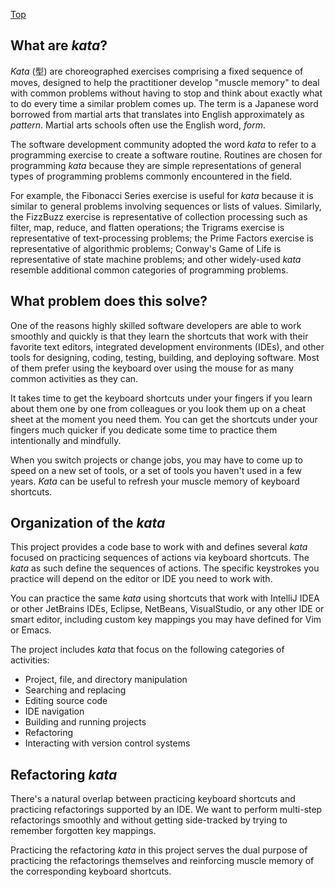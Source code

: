 [Top](README.md)

## What are _kata_?

_Kata_ (型) are choreographed exercises comprising a fixed sequence of moves, designed to help the practitioner develop "muscle memory" to deal with common problems without having to stop and think about exactly what to do every time a similar problem comes up. The term is a Japanese word borrowed from martial arts that translates into English approximately as _pattern_. Martial arts schools often use the English word, _form_.

The software development community adopted the word _kata_ to refer to a programming exercise to create a software routine. Routines are chosen for programming _kata_ because they are simple representations of general types of programming problems commonly encountered in the field.

For example, the Fibonacci Series exercise is useful for _kata_ because it is similar to general problems involving sequences or lists of values. Similarly, the FizzBuzz exercise is representative of collection processing such as filter, map, reduce, and flatten operations; the Trigrams exercise is representative of text-processing problems; the Prime Factors exercise is representative of algorithmic problems; Conway's Game of Life is representative of state machine problems; and other widely-used _kata_ resemble additional common categories of programming problems.

## What problem does this solve?

One of the reasons highly skilled software developers are able to work smoothly and quickly is that they learn the shortcuts that work with their favorite text editors, integrated development environments (IDEs), and other tools for designing, coding, testing, building, and deploying software. Most of them prefer using the keyboard over using the mouse for as many common activities as they can.

It takes time to get the keyboard shortcuts under your fingers if you learn about them one by one from colleagues or you look them up on a cheat sheet at the moment you need them. You can get the shortcuts under your fingers much quicker if you dedicate some time to practice them intentionally and mindfully.

When you switch projects or change jobs, you may have to come up to speed on a new set of tools, or a set of tools you haven't used in a few years. _Kata_ can be useful to refresh your muscle memory of keyboard shortcuts.

## Organization of the _kata_

This project provides a code base to work with and defines several _kata_ focused on practicing sequences of actions via keyboard shortcuts. The _kata_ as such define the sequences of actions. The specific keystrokes you practice will depend on the editor or IDE you need to work with.

You can practice the same _kata_ using shortcuts that work with IntelliJ IDEA or other JetBrains IDEs, Eclipse, NetBeans, VisualStudio, or any other IDE or smart editor, including custom key mappings you may have defined for Vim or Emacs.

The project includes _kata_ that focus on the following categories of activities:

- Project, file, and directory manipulation
- Searching and replacing
- Editing source code
- IDE navigation
- Building and running projects
- Refactoring
- Interacting with version control systems

## Refactoring _kata_

There's a natural overlap between practicing keyboard shortcuts and practicing refactorings supported by an IDE. We want to perform multi-step refactorings smoothly and without getting side-tracked by trying to remember forgotten key mappings.

Practicing the refactoring _kata_ in this project serves the dual purpose of practicing the refactorings themselves and reinforcing muscle memory of the corresponding keyboard shortcuts.

